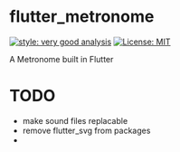 # flutter_metronome

[![style: very good analysis][very_good_analysis_badge]][very_good_analysis_link]
[![License: MIT][license_badge]][license_link]

A Metronome built in Flutter

[license_badge]: https://img.shields.io/badge/license-MIT-blue.svg
[license_link]: https://opensource.org/licenses/MIT
[very_good_analysis_badge]: https://img.shields.io/badge/style-very_good_analysis-B22C89.svg
[very_good_analysis_link]: https://pub.dev/packages/very_good_analysis

# TODO
- make sound files replacable
- remove flutter_svg from packages
- 